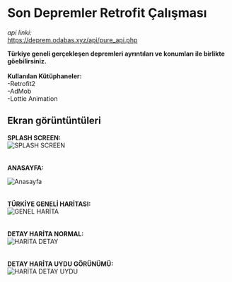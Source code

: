 # Son Depremler Retrofit Çalışması

*api linki:* <br/>
 https://deprem.odabas.xyz/api/pure_api.php 
 <br/>
 
 **Türkiye geneli gerçekleşen depremleri ayrıntıları ve konumları ile birlikte göebilirsiniz.**
 <br/>
 <br/>
 **Kullanılan Kütüphaneler:**
 <br/>
 -Retrofit2
  <br/>
 -AdMob
  <br/>
 -Lottie Animation
   <br/>

 ## Ekran görüntüntüleri
  **SPLASH SCREEN:**
  <br/>
  ![SPLASH SCREEN](https://github.com/melihkarakilinc/SonDepremler/blob/master/screenshoots/splashescreen.jpeg)
   <br/>
    <br/>
     <br/>
**ANASAYFA:**
 <br/>

 ![Anasayfa](https://github.com/melihkarakilinc/SonDepremler/blob/master/screenshoots/anasayfa.jpeg)
 <br/>
   <br/>
  <br/>
  **TÜRKİYE GENELİ HARİTASI:**
  <br/>
  ![GENEL HARİTA](https://github.com/melihkarakilinc/SonDepremler/blob/master/screenshoots/genelmap.jpeg)
   <br/>
   <br/>
  <br/>
  **DETAY HARİTA NORMAL:**
  <br/>
  ![HARİTA DETAY](https://github.com/melihkarakilinc/SonDepremler/blob/master/screenshoots/detaymap.jpeg)
    <br/>
   <br/>
  <br/>
  **DETAY HARİTA UYDU GÖRÜNÜMÜ:**
  <br/>
  ![HARİTA DETAY UYDU](https://github.com/melihkarakilinc/SonDepremler/blob/master/screenshoots/detaymapuydu.jpeg)
